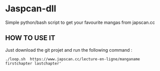 # Jaspcan-dll
Simple python/bash script to get your favourite mangas from japscan.cc


## HOW TO USE IT 

Just download the git projet and run the following command :

```./loop.sh  https://www.japscan.cc/lecture-en-ligne/manganame firstchapter lastchapter'```

